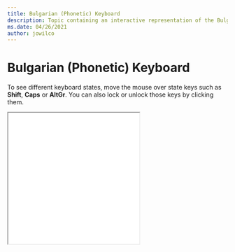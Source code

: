 ```yaml
--- 
title: Bulgarian (Phonetic) Keyboard 
description: Topic containing an interactive representation of the Bulgarian (Phonetic) Keyboard 
ms.date: 04/26/2021 
author: jowilco 
--- 
```

 
# Bulgarian (Phonetic) Keyboard 
 
To see different keyboard states, move the mouse over state keys such as **Shift**, **Caps** or **AltGr**. You can also lock or unlock those keys by clicking them. 
 
<iframe src="kbdbgph.html" height="300"></iframe> 
